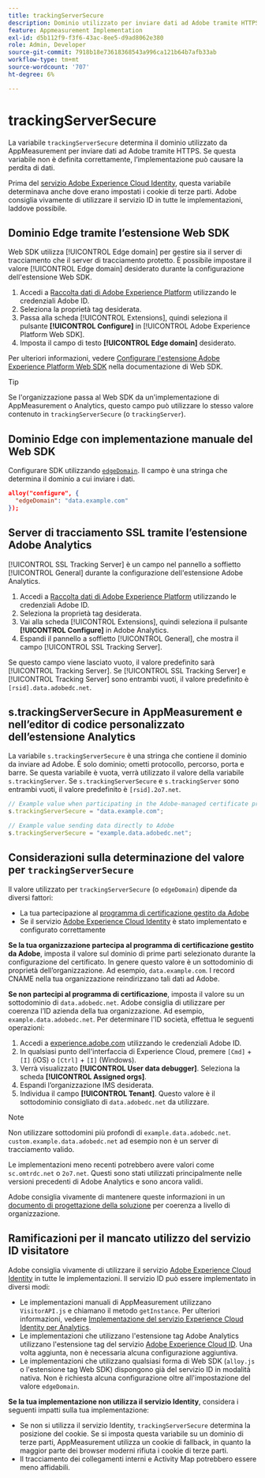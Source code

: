 ```yaml
---
title: trackingServerSecure
description: Dominio utilizzato per inviare dati ad Adobe tramite HTTPS.
feature: Appmeasurement Implementation
exl-id: d5b112f9-f3f6-43ac-8ee5-d9ad8062e380
role: Admin, Developer
source-git-commit: 7918b18e73618368543a996ca121b64b7afb33ab
workflow-type: tm+mt
source-wordcount: '707'
ht-degree: 6%

---
```


# trackingServerSecure

La variabile `trackingServerSecure` determina il dominio utilizzato da AppMeasurement per inviare dati ad Adobe tramite HTTPS. Se questa variabile non è definita correttamente, l’implementazione può causare la perdita di dati.

Prima del [servizio Adobe Experience Cloud Identity](https://experienceleague.adobe.com/it/docs/id-service/using/home), questa variabile determinava anche dove erano impostati i cookie di terze parti. Adobe consiglia vivamente di utilizzare il servizio ID in tutte le implementazioni, laddove possibile.

## Dominio Edge tramite l’estensione Web SDK

Web SDK utilizza [!UICONTROL Edge domain] per gestire sia il server di tracciamento che il server di tracciamento protetto. È possibile impostare il valore [!UICONTROL Edge domain] desiderato durante la configurazione dell&#39;estensione Web SDK.

1. Accedi a [Raccolta dati di Adobe Experience Platform](https://experience.adobe.com/data-collection) utilizzando le credenziali Adobe ID.
1. Seleziona la proprietà tag desiderata.
1. Passa alla scheda [!UICONTROL Extensions], quindi seleziona il pulsante **[!UICONTROL Configure]** in [!UICONTROL Adobe Experience Platform Web SDK].
1. Imposta il campo di testo **[!UICONTROL Edge domain]** desiderato.

Per ulteriori informazioni, vedere [Configurare l&#39;estensione Adobe Experience Platform Web SDK](https://experienceleague.adobe.com/docs/experience-platform/edge/extension/web-sdk-extension-configuration.html?lang=it) nella documentazione di Web SDK.

>[!TIP]
>
>Se l&#39;organizzazione passa al Web SDK da un&#39;implementazione di AppMeasurement o Analytics, questo campo può utilizzare lo stesso valore contenuto in `trackingServerSecure` (o `trackingServer`).

## Dominio Edge con implementazione manuale del Web SDK

Configurare SDK utilizzando [`edgeDomain`](https://experienceleague.adobe.com/it/docs/experience-platform/web-sdk/commands/configure/edgedomain). Il campo è una stringa che determina il dominio a cui inviare i dati.

```json
alloy("configure", {
  "edgeDomain": "data.example.com"
});
```

## Server di tracciamento SSL tramite l’estensione Adobe Analytics

[!UICONTROL SSL Tracking Server] è un campo nel pannello a soffietto [!UICONTROL General] durante la configurazione dell&#39;estensione Adobe Analytics.

1. Accedi a [Raccolta dati di Adobe Experience Platform](https://experience.adobe.com/data-collection) utilizzando le credenziali Adobe ID.
1. Seleziona la proprietà tag desiderata.
1. Vai alla scheda [!UICONTROL Extensions], quindi seleziona il pulsante **[!UICONTROL Configure]** in Adobe Analytics.
1. Espandi il pannello a soffietto [!UICONTROL General], che mostra il campo [!UICONTROL SSL Tracking Server].

Se questo campo viene lasciato vuoto, il valore predefinito sarà [!UICONTROL Tracking Server]. Se [!UICONTROL SSL Tracking Server] e [!UICONTROL Tracking Server] sono entrambi vuoti, il valore predefinito è `[rsid].data.adobedc.net`.

## s.trackingServerSecure in AppMeasurement e nell’editor di codice personalizzato dell’estensione Analytics

La variabile `s.trackingServerSecure` è una stringa che contiene il dominio da inviare ad Adobe. È solo dominio; ometti protocollo, percorso, porta e barre. Se questa variabile è vuota, verrà utilizzato il valore della variabile `s.trackingServer`. Se `s.trackingServerSecure` e `s.trackingServer` sono entrambi vuoti, il valore predefinito è `[rsid].2o7.net`.

```js
// Example value when participating in the Adobe-managed certificate program
s.trackingServerSecure = "data.example.com";

// Example value sending data directly to Adobe
s.trackingServerSecure = "example.data.adobedc.net";
```

## Considerazioni sulla determinazione del valore per `trackingServerSecure`

Il valore utilizzato per `trackingServerSecure` (o `edgeDomain`) dipende da diversi fattori:

* La tua partecipazione al [programma di certificazione gestito da Adobe](https://experienceleague.adobe.com/it/docs/core-services/interface/data-collection/adobe-managed-cert)
* Se il servizio [Adobe Experience Cloud Identity](https://experienceleague.adobe.com/it/docs/id-service/using/home) è stato implementato e configurato correttamente

**Se la tua organizzazione partecipa al programma di certificazione gestito da Adobe**, imposta il valore sul dominio di prime parti selezionato durante la configurazione del certificato. In genere questo valore è un sottodominio di proprietà dell’organizzazione. Ad esempio, `data.example.com`. I record CNAME nella tua organizzazione reindirizzano tali dati ad Adobe.

**Se non partecipi al programma di certificazione**, imposta il valore su un sottodominio di `data.adobedc.net`. Adobe consiglia di utilizzare per coerenza l’ID azienda della tua organizzazione. Ad esempio, `example.data.adobedc.net`. Per determinare l&#39;ID società, effettua le seguenti operazioni:

1. Accedi a [experience.adobe.com](https://experience.adobe.com) utilizzando le credenziali Adobe ID.
1. In qualsiasi punto dell&#39;interfaccia di Experience Cloud, premere `[Cmd]` + `[I]` (iOS) o `[Ctrl]` + `[I]` (Windows).
1. Verrà visualizzato **[!UICONTROL User data debugger]**. Seleziona la scheda **[!UICONTROL Assigned orgs]**.
1. Espandi l’organizzazione IMS desiderata.
1. Individua il campo **[!UICONTROL Tenant]**. Questo valore è il sottodominio consigliato di `data.adobedc.net` da utilizzare.

>[!NOTE]
>
>Non utilizzare sottodomini più profondi di `example.data.adobedc.net`. `custom.example.data.adobedc.net` ad esempio non è un server di tracciamento valido.

Le implementazioni meno recenti potrebbero avere valori come `sc.omtrdc.net` o `2o7.net`. Questi sono stati utilizzati principalmente nelle versioni precedenti di Adobe Analytics e sono ancora validi.

Adobe consiglia vivamente di mantenere queste informazioni in un [documento di progettazione della soluzione](../../prepare/solution-design.md) per coerenza a livello di organizzazione.

## Ramificazioni per il mancato utilizzo del servizio ID visitatore

Adobe consiglia vivamente di utilizzare il servizio [Adobe Experience Cloud Identity](https://experienceleague.adobe.com/it/docs/id-service/using/home) in tutte le implementazioni. Il servizio ID può essere implementato in diversi modi:

* Le implementazioni manuali di AppMeasurement utilizzano `VisitorAPI.js` e chiamano il metodo `getInstance`. Per ulteriori informazioni, vedere [Implementazione del servizio Experience Cloud Identity per Analytics](https://experienceleague.adobe.com/it/docs/id-service/using/implementation/setup-analytics).
* Le implementazioni che utilizzano l&#39;estensione tag Adobe Analytics utilizzano l&#39;estensione tag del servizio [Adobe Experience Cloud ID](https://experienceleague.adobe.com/it/docs/experience-platform/tags/extensions/client/id-service/overview). Una volta aggiunta, non è necessaria alcuna configurazione aggiuntiva.
* Le implementazioni che utilizzano qualsiasi forma di Web SDK (`alloy.js` o l&#39;estensione tag Web SDK) dispongono già del servizio ID in modalità nativa. Non è richiesta alcuna configurazione oltre all&#39;impostazione del valore `edgeDomain`.

**Se la tua implementazione non utilizza il servizio Identity**, considera i seguenti impatti sulla tua implementazione:

* Se non si utilizza il servizio Identity, `trackingServerSecure` determina la posizione del cookie. Se si imposta questa variabile su un dominio di terze parti, AppMeasurement utilizza un cookie di fallback, in quanto la maggior parte dei browser moderni rifiuta i cookie di terze parti.
* Il tracciamento dei collegamenti interni e Activity Map potrebbero essere meno affidabili.
